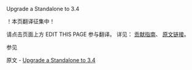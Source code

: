  Upgrade a Standalone to 3.4

 ！本页翻译征集中！

请点击页面上方 EDIT THIS PAGE 参与翻译。
详见：
[贡献指南]( https://github.com/whaleal/MongoDB-Manual-zh/blob/master/CONTRIBUTING.md )、
[原文链接](  https://docs.mongodb.com/manual/release-notes/3.4-upgrade-standalone/  )。

 参见

原文 - [Upgrade a Standalone to 3.4]( https://docs.mongodb.com/manual/release-notes/3.4-upgrade-standalone/ )

